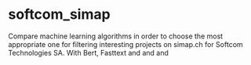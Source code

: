 # softcom_simap
Compare machine learning algorithms in order to choose the most appropriate one for filtering interesting projects on simap.ch for Softcom Technologies SA.
With Bert, Fasttext and and and
